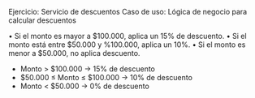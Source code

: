Ejercicio: Servicio de descuentos
Caso de uso: Lógica de negocio para calcular descuentos

• Si el monto es mayor a $100.000, aplica un 15% de descuento.
• Si el monto está entre $50.000 y %100.000, aplica un 10%.
• Si el monto es menor a $50.000, no aplica descuento.

  - Monto > $100.000 → 15% de descuento
  - $50.000 ≤ Monto ≤ $100.000 → 10% de descuento
  - Monto < $50.000 → 0% de descuento
  
